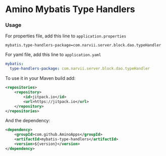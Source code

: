 # Amino Mybatis Type Handlers

### Usage

For properties file, add this line to `application.properties`
```properties
mybatis.type-handlers-package=com.narvii.server.block.dao.typeHandler
```

For yaml file, add this line to `application.yaml`
```yaml
mybatis:
  type-handlers-package: com.narvii.server.block.dao.typeHandler
```

To use it in your Maven build add:
```xml
<repositories>
    <repository>
        <id>jitpack.io</id>
        <url>https://jitpack.io</url>
    </repository>
</repositories>
```

And the dependency:

```xml
<dependency>
    <groupId>com.github.AminoApps</groupId>
    <artifactId>mybatis-type-handlers</artifactId>
    <version>${version}</version>
</dependency>
```
